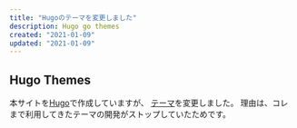 ```yaml
---
title: "Hugoのテーマを変更しました"
description: Hugo go themes
created: "2021-01-09"
updated: "2021-01-09"
---
```


## Hugo Themes

本サイトを[Hugo](https://gohugo.io/)で作成していますが、
[テーマ](https://themes.gohugo.io/hugo-theme-stack/)を変更しました。
理由は、コレまで利用してきたテーマの開発がストップしていたためです。
